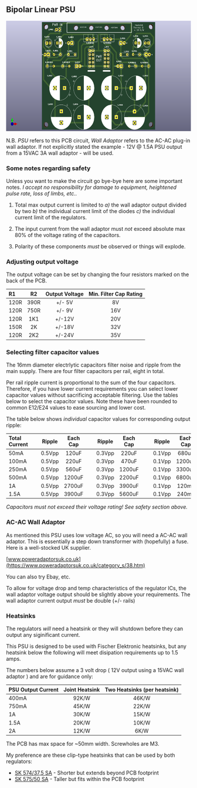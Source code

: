 
## Bipolar Linear PSU

<img src="AdjustablePSU/doc/AdjustablePSU3D.png" height="300" width="600" >

N.B. *PSU* refers to this PCB circuit, *Wall Adaptor* refers to the AC-AC plug-in wall adaptor.
If not explicitly stated the example - 12V @ 1.5A PSU output from a 15VAC 3A wall adaptor - will be used.

### Some notes regarding safety

Unless you want to make the circuit go bye-bye here are some important notes. *I accept no responsibility for damage to equipment, heightened pulse rate, loss of limbs, etc..*

1) Total max output current is limited to *a)* the wall adaptor output divided by two *b)* the individual current limit of the diodes *c)* the individual current limit of the regulators.

2) The input current from the wall adaptor must *not* exceed absolute max 80% of the voltage rating of the capacitors. 

3) Polarity of these components *must* be observed or things will explode.

### Adjusting output voltage

The output voltage can be set by changing the four resistors marked on the back of the PCB.

R1     | R2     | Output Voltage  | Min. Filter Cap Rating
|:-----------    |:------------:|:---------------:|:----------:|
120R   |390R    | +/- 5V  | 8V
120R   |750R    | +/- 9V  | 16V
120R   |1K1     | +/-12V  | 20V
150R   |2K      | +/-18V  | 32V
120R   |2K2     | +/-24V  | 35V

### Selecting filter capacitor values

The 16mm diameter electrlytic capacitors filter noise and ripple from the main supply. There are four filter capacitors per rail, eight in total.

Per rail ripple current is proportional to the sum of the four capacitors. Therefore, if you have lower current requirements you can select lower capacitor values without sacrificing acceptable filtering. Use the tables below to select the capacitor values. Note these have been rounded to common E12/E24 values to ease sourcing and lower cost.

The table below shows *individual* capacitor values for corresponding output ripple:

Total Current|&nbsp;&nbsp;|Ripple|Each Cap|&nbsp;&nbsp;|Ripple|Each Cap|&nbsp;&nbsp;&nbsp;|Ripple|Each Cap|
|:------------|------|:----:|:------:|--:|:----:|:--------------:|:--:|:----:|:--------------:|
50mA         |       |0.5Vpp|120uF|   |0.3Vpp|220uF|   |0.1Vpp|680uF|
100mA        |       |0.5Vpp|220uF|   |0.3Vpp|470uF|   |0.1Vpp|1200uF|
250mA        |       |0.5Vpp|560uF|   |0.3Vpp|1200uF|   |0.1Vpp|3300uF|
500mA        |       |0.5Vpp|1200uF|   |0.3Vpp|2200uF|   |0.1Vpp|6800uF|
1A           |       |0.5Vpp|2700uF|   |0.3Vpp|3900uF|   |0.1Vpp|120mF|
1.5A         |       |0.5Vpp|3900uF|   |0.3Vpp|5600uF|   |0.1Vpp|240mF|

*Capacitors must not exceed their voltage rating! See safety section above.*

### AC-AC Wall Adaptor

As mentioned this PSU uses low voltage AC, so you will need a AC-AC wall adaptor. This is essentially a step down transformer with (hopefully) a fuse. Here is a well-stocked UK supplier.

[www.poweradaptorsuk.co.uk](https://www.poweradaptorsuk.co.uk/category_s/38.htm) 

You can also try Ebay, etc.

To allow for voltage drop and temp characteristics of the regulator ICs, the wall adaptor voltage output should be slightly above your requirements. The wall adaptor current output *must* be double (+/- rails)

### Heatsinks

The regulators *will* need a heatsink or they will shutdown before they can output any siginificant current.

This PSU is designed to be used with Fischer Elektronic heatsinks, but any heatsink below the following will meet disipation requirements up to 1.5 amps.

The numbers below assume a 3 volt drop ( 12V output using a 15VAC wall adaptor ) and are for guidance only:

PSU Output Current |  Joint Heatsink  | Two Heatsinks (per heatsink)
|:-----------------|:----------------:|:---------------------------:|
|400mA             |92K/W             |46K/W
|750mA             |45K/W             |22K/W
|1A                |30K/W             |15K/W
|1.5A              |20K/W             |10K/W
|2A                |12K/W             |6K/W


The PCB has max space for ~50mm width.  Screwholes are M3. 

My preference are these clip-type heatsinks that can be used by both regulators:

- [SK 574/37,5 SA](https://uk.rs-online.com/web/p/heatsinks/7226906/) - Shorter but extends beyond PCB footprint
- [SK 575/50 SA](https://uk.rs-online.com/web/p/heatsinks/7226864/)   - Taller but fits within the PCB footprint


